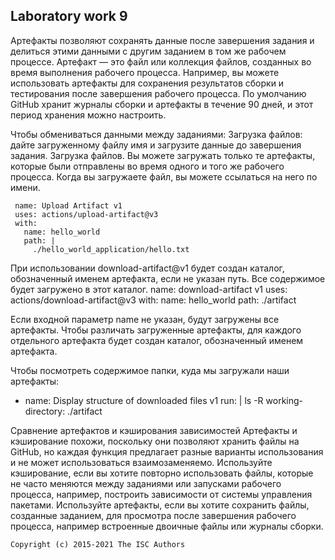 ## Laboratory work 9

Артефакты позволяют сохранять данные после завершения задания и делиться этими данными с другим заданием в том же рабочем процессе. Артефакт — это файл или коллекция файлов, созданных во время выполнения рабочего процесса. Например, вы можете использовать артефакты для сохранения результатов сборки и тестирования после завершения рабочего процесса.
По умолчанию GitHub хранит журналы сборки и артефакты в течение 90 дней, и этот период хранения можно настроить. 

Чтобы обмениваться данными между заданиями:
Загрузка файлов: дайте загруженному файлу имя и загрузите данные до завершения задания.
Загрузка файлов. Вы можете загружать только те артефакты, которые были отправлены во время одного и того же рабочего процесса. Когда вы загружаете файл, вы можете ссылаться на него по имени.

     name: Upload Artifact v1
     uses: actions/upload-artifact@v3
     with:
       name: hello_world
       path: |
         ./hello_world_application/hello.txt
         
При использовании download-artifact@v1 будет создан каталог, обозначенный именем артефакта, если не указан путь. Все содержимое будет загружено в этот каталог.
     name: download-artifact v1
     uses: actions/download-artifact@v3
     with:
       name: hello_world
       path: ./artifact
       
Если входной параметр name не указан, будут загружены все артефакты. Чтобы различать загруженные артефакты, для каждого отдельного артефакта будет создан каталог, обозначенный именем артефакта. 

Чтобы посмотреть содержимое папки, куда мы загружали наши артефакты:
   - name: Display structure of downloaded files v1
     run: |
       ls -R
     working-directory: ./artifact
     
Сравнение артефактов и кэширования зависимостей
Артефакты и кэширование похожи, поскольку они позволяют хранить файлы на GitHub, но каждая функция предлагает разные варианты использования и не может использоваться взаимозаменяемо.
Используйте кэширование, если вы хотите повторно использовать файлы, которые не часто меняются между заданиями или запусками рабочего процесса, например, построить зависимости от системы управления пакетами.
Используйте артефакты, если вы хотите сохранить файлы, созданные заданием, для просмотра после завершения рабочего процесса, например встроенные двоичные файлы или журналы сборки.

```
Copyright (c) 2015-2021 The ISC Authors
```
